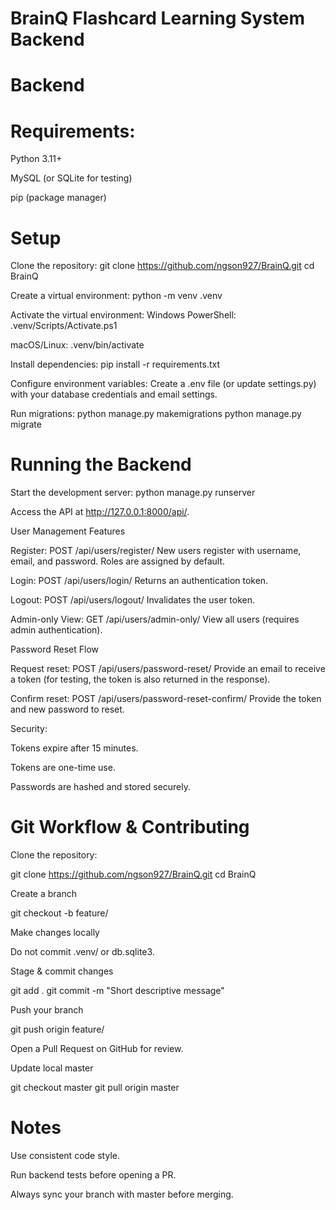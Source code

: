 # BrainQ Flashcard Learning System Backend


# Backend

# Requirements:

Python 3.11+

MySQL (or SQLite for testing)

pip (package manager)


# Setup

Clone the repository: git clone https://github.com/ngson927/BrainQ.git
                      cd BrainQ


Create a virtual environment: python -m venv .venv

Activate the virtual environment: Windows PowerShell: .venv/Scripts/Activate.ps1


macOS/Linux: .venv/bin/activate


Install dependencies: pip install -r requirements.txt


Configure environment variables: Create a .env file (or update settings.py) with your database credentials and email settings.

Run migrations: python manage.py makemigrations
                python manage.py migrate


# Running the Backend

Start the development server: python manage.py runserver

Access the API at http://127.0.0.1:8000/api/.

User Management Features

Register: POST /api/users/register/
New users register with username, email, and password. Roles are assigned by default.

Login: POST /api/users/login/
Returns an authentication token.

Logout: POST /api/users/logout/
Invalidates the user token.

Admin-only View: GET /api/users/admin-only/
View all users (requires admin authentication).

Password Reset Flow

Request reset: POST /api/users/password-reset/
Provide an email to receive a token (for testing, the token is also returned in the response).

Confirm reset: POST /api/users/password-reset-confirm/
Provide the token and new password to reset.

Security:

Tokens expire after 15 minutes.

Tokens are one-time use.

Passwords are hashed and stored securely.

# Git Workflow & Contributing

Clone the repository:

git clone https://github.com/ngson927/BrainQ.git
cd BrainQ


Create a branch

git checkout -b feature/<feature-name>


Make changes locally

Do not commit .venv/ or db.sqlite3.

Stage & commit changes

git add .
git commit -m "Short descriptive message"


Push your branch

git push origin feature/<feature-name>


Open a Pull Request on GitHub for review.

Update local master

git checkout master
git pull origin master

# Notes

Use consistent code style.

Run backend tests before opening a PR.

Always sync your branch with master before merging.

